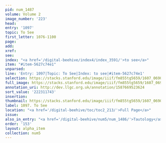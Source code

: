 ```yaml
---
pid: num_1487
volume: Volume 2
image_number: '223'
head:
entry: '1097'
topic: To See
first_letter: 1076-1100
page:
add:
xref:
see:
index: "<a href='/digital-beehive/index4/index_3591/'>to see</a>"
item: "#item-5627c74e1"
unparsed:
line: 'Entry: 1097|Topic: To See|Index: to see|#item-5627c74e1'
selection: https://stacks.stanford.edu/image/iiif/fm855tg5659/1607_0690/414,1743,2821,222/full/0/default.jpg
full_image: https://stacks.stanford.edu/image/iiif/fm855tg5659/1607_0690/full/full/0/default.jpg
annotation_uri: http://dev.llgc.org.uk/annotation/1587669523624
sort_value: '222311743'
insertion:
thumbnail: https://stacks.stanford.edu/image/iiif/fm855tg5659/1607_0690/414,1743,600,180/250,/0/default.jpg
label: 1097. To See
location: "<a href='/digital-beehive/toc/toc2_213/'>Full Page</a>"
issue:
also_in_entry: "<a href='/digital-beehive/num5/num_1486/'>Tautology</a>"
order: '153'
layout: alpha_item
collection: num5
---
```

